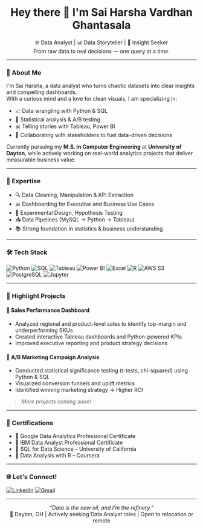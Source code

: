 <h1 align="center">Hey there 👋 I'm Sai Harsha Vardhan Ghantasala</h1>

<p align="center">
  🌐 Data Analyst | 📊 Data Storyteller | 🎯 Insight Seeker<br>
  From raw data to real decisions — one query at a time.
</p>

---

### 🚀 About Me

I'm Sai Harsha, a data analyst who turns chaotic datasets into clear insights and compelling dashboards.  
With a curious mind and a love for clean visuals, I am specializing in:

- 📈 Data wrangling with Python & SQL  
- 🧪 Statistical analysis & A/B testing  
- 📊 Telling stories with Tableau, Power BI  
- 🤝 Collaborating with stakeholders to fuel data-driven decisions

Currently pursuing my **M.S. in Computer Engineering** at **University of Dayton**, while actively working on real-world analytics projects that deliver measurable business value.

---

### 🧠 Expertise

- 🔍 Data Cleaning, Manipulation & KPI Extraction  
- 📊 Dashboarding for Executive and Business Use Cases  
- 🧪 Experimental Design, Hypothesis Testing  
- 📥 Data Pipelines (MySQL → Python → Tableau)  
- 📚 Strong foundation in statistics & business understanding  

---

### 🛠️ Tech Stack

![Python](https://img.shields.io/badge/Python-3670A0?style=for-the-badge&logo=python&logoColor=white)
![SQL](https://img.shields.io/badge/SQL-4479A1?style=for-the-badge&logo=mysql&logoColor=white)
![Tableau](https://img.shields.io/badge/Tableau-E97627?style=for-the-badge&logo=tableau&logoColor=white)
![Power BI](https://img.shields.io/badge/Power%20BI-F2C811?style=for-the-badge&logo=powerbi&logoColor=black)
![Excel](https://img.shields.io/badge/Excel-217346?style=for-the-badge&logo=microsoft-excel&logoColor=white)
![R](https://img.shields.io/badge/R-276DC3?style=for-the-badge&logo=r&logoColor=white)
![AWS S3](https://img.shields.io/badge/AWS%20S3-FF9900?style=for-the-badge&logo=amazon-aws&logoColor=white)
![PostgreSQL](https://img.shields.io/badge/PostgreSQL-336791?style=for-the-badge&logo=postgresql&logoColor=white)
![Jupyter](https://img.shields.io/badge/Jupyter-F37626?style=for-the-badge&logo=jupyter&logoColor=white)

---

### 📁 Highlight Projects

#### 💼 Sales Performance Dashboard
- Analyzed regional and product-level sales to identify top-margin and underperforming SKUs  
- Created interactive Tableau dashboards and Python-powered KPIs  
- Improved executive reporting and product strategy decisions

#### 🧪 A/B Marketing Campaign Analysis
- Conducted statistical significance testing (t-tests, chi-squared) using Python & SQL  
- Visualized conversion funnels and uplift metrics  
- Identified winning marketing strategy → Higher ROI  

> *More projects coming soon!*

---

### 🧩 Certifications

- 📜 Google Data Analytics Professional Certificate  
- 📜 IBM Data Analyst Professional Certificate  
- 📜 SQL for Data Science – University of California  
- 📜 Data Analysis with R – Coursera  

---

### 🌐 Let's Connect!

[![LinkedIn](https://img.shields.io/badge/LinkedIn-%230077B5.svg?&style=for-the-badge&logo=linkedin&logoColor=white)](https://linkedin.com/in/harshaghantasala)
[![Gmail](https://img.shields.io/badge/Gmail-D14836?style=for-the-badge&logo=gmail&logoColor=white)](mailto:harshavardhanghantasala@gmail.com)

---

<p align="center">
  <em>“Data is the new oil, and I’m the refinery.”</em><br>
  📍 Dayton, OH | Actively seeking Data Analyst roles | Open to relocation or remote
</p>
